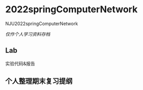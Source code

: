 # 2022springComputerNetwork
NJU2022springComputerNetwork &nbsp;&nbsp;

*仅作个人学习资料存档*
## Lab
实验代码&报告
## 个人整理期末复习提纲
